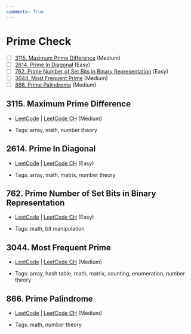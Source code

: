 ```yaml
---
comments: True
---
```


# Prime Check

- [ ] [3115. Maximum Prime Difference](https://leetcode.cn/problems/maximum-prime-difference/) (Medium)
- [ ] [2614. Prime In Diagonal](https://leetcode.cn/problems/prime-in-diagonal/) (Easy)
- [ ] [762. Prime Number of Set Bits in Binary Representation](https://leetcode.cn/problems/prime-number-of-set-bits-in-binary-representation/) (Easy)
- [ ] [3044. Most Frequent Prime](https://leetcode.cn/problems/most-frequent-prime/) (Medium)
- [ ] [866. Prime Palindrome](https://leetcode.cn/problems/prime-palindrome/) (Medium)

## 3115. Maximum Prime Difference

-   [LeetCode](https://leetcode.com/problems/maximum-prime-difference/) | [LeetCode CH](https://leetcode.cn/problems/maximum-prime-difference/) (Medium)

-   Tags: array, math, number theory

## 2614. Prime In Diagonal

-   [LeetCode](https://leetcode.com/problems/prime-in-diagonal/) | [LeetCode CH](https://leetcode.cn/problems/prime-in-diagonal/) (Easy)

-   Tags: array, math, matrix, number theory

## 762. Prime Number of Set Bits in Binary Representation

-   [LeetCode](https://leetcode.com/problems/prime-number-of-set-bits-in-binary-representation/) | [LeetCode CH](https://leetcode.cn/problems/prime-number-of-set-bits-in-binary-representation/) (Easy)

-   Tags: math, bit manipulation

## 3044. Most Frequent Prime

-   [LeetCode](https://leetcode.com/problems/most-frequent-prime/) | [LeetCode CH](https://leetcode.cn/problems/most-frequent-prime/) (Medium)

-   Tags: array, hash table, math, matrix, counting, enumeration, number theory

## 866. Prime Palindrome

-   [LeetCode](https://leetcode.com/problems/prime-palindrome/) | [LeetCode CH](https://leetcode.cn/problems/prime-palindrome/) (Medium)

-   Tags: math, number theory
